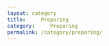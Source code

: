```yaml
---
layout: category
title:     Preparing
category:     Preparing
permalink: /category/preparing/
---
```

